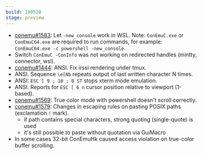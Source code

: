 ```yaml
---
build: 180528
stage: preview
---
```


* [conemu#1583](https://github.com/Maximus5/ConEmu/issues/1583): Let `-new_console` work in WSL.
  Note: `ConEmuC.exe` or `ConEmuC64.exe` are required to run commands,
  for example: `ConEmuC64.exe -c powershell -new_console`.
* Switch `ConEmuC -ConInfo` was not working on redirected handles (mintty, connector, wsl).
* [conemu#1444](https://github.com/Maximus5/ConEmu/issues/1444): ANSI. Fix irssi rendering under tmux.
* ANSI. Sequence `\e[Nb` repeats output of last written character N times.
* ANSI: `ESC ] 9 ; 10 ; 0 ST` stops xterm mode emulation.
* ANSI. Reports for `ESC [ 6 n` cursor position relative to viewport (1-based).
* [conemu#1569](https://github.com/Maximus5/ConEmu/issues/1569): True color mode with powershell doesn't scroll correctly.
* [conemu#1579](https://github.com/Maximus5/ConEmu/issues/1579): Changes in escaping rules on pasting POSIX paths (exclamation `!` mark).
  * if path contains special characters, strong quoting (single-quote) is used
  * it's still possible to paste without quotation via GuiMacro
* In some cases 32-bit ConEmuHk caused access violation on true-color buffer scrolling.
